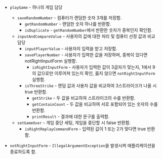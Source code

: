 - `playGame` - 하나의 게임 담당
  - `saveRandomNumber` - 컴퓨터가 랜덤한 숫자 3개를 저장함.
    - `getRandomNumber` - 랜덤한 숫자 하나를 반환함.
    - `isDuplicate` - `getRandomNumber`에서 반환한 숫자가 중복인지 확인함.
  - `inputAndCompareValue` - 사용자의 값에 대한 처리 및 컴퓨터 선정 값과 비교 담당
    - `inputPlayerValue` - 사용자의 입력을 받고 저장함.
    - `savePlayerNumber` - 사용자가 입력한 값을 저장하며, 중복이 있다면 notRightInputForm 실행함.
      - `isRightInputForm` - 사용자가 입력한 값이 3글자가 맞는지, 1에서 9의 값으로만 이루어져 있는지 확인, 옳지 않으면 `notRightInputForm` 실행함.
    - `isThreeStrike` - 랜덤 값과 사용자 값을 비교하여 3스트라이크가 나올 시 true 반환함.
      - `getStrike` - 두 값을 비교하여 스트라이크의 수를 반환함.
      - `getContainCount` - 두 값을 비교하여 서로 포함되어 있는 숫자의 수를 반환함.
      - `printResult` - 결과에 대한 문구를 출력함.
  - `setGameOver` - 게임 중단 세팅, 게임을 중단할 시 false 반환함.
    - `isRightReplayCommandForm` - 입력된 값이 1 또는 2가 맞다면 true 반환함.


- `notRightInputForm` - `IllegalArgumentException`을 발생시켜 애플리케이션을 종료하도록 함.